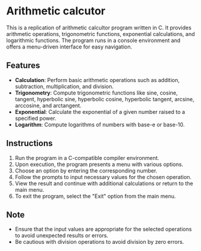 # Arithmetic calcutor

This is a replication of arithmetic calcultor program written in C. It provides arithmetic operations, trigonometric functions, exponential calculations, and logarithmic functions. The program runs in a console environment and offers a menu-driven interface for easy navigation.

## Features

- **Calculation**: Perform basic arithmetic operations such as addition, subtraction, multiplication, and division.
- **Trigonometry**: Compute trigonometric functions like sine, cosine, tangent, hyperbolic sine, hyperbolic cosine, hyperbolic tangent, arcsine, arccosine, and arctangent.
- **Exponential**: Calculate the exponential of a given number raised to a specified power.
- **Logarithm**: Compute logarithms of numbers with base-e or base-10.

## Instructions

1. Run the program in a C-compatible compiler environment.
2. Upon execution, the program presents a menu with various options.
3. Choose an option by entering the corresponding number.
4. Follow the prompts to input necessary values for the chosen operation.
5. View the result and continue with additional calculations or return to the main menu.
6. To exit the program, select the "Exit" option from the main menu.

## Note

- Ensure that the input values are appropriate for the selected operations to avoid unexpected results or errors.
- Be cautious with division operations to avoid division by zero errors.
